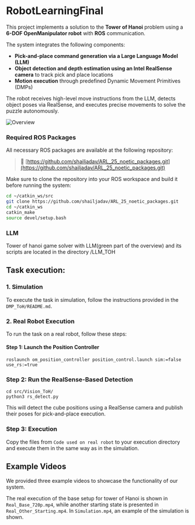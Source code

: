 # RobotLearningFinal
This project implements a solution to the **Tower of Hanoi** problem using a **6-DOF OpenManipulator robot** with **ROS** communication.

The system integrates the following components:

- **Pick-and-place command generation via a Large Language Model (LLM)**  
- **Object detection and depth estimation using an Intel RealSense camera** to track pick and place locations  
- **Motion execution** through predefined Dynamic Movement Primitives (DMPs)

The robot receives high-level move instructions from the LLM, detects object poses via RealSense, and executes precise movements to solve the puzzle autonomously.

![Overview](Overview.png)

### Required ROS Packages

All necessary ROS packages are available at the following repository:

> 🔗 [https://github.com/shailjadav/ARL_25_noetic_packages.git](https://github.com/shailjadav/ARL_25_noetic_packages.git)

Make sure to clone the repository into your ROS workspace and build it before running the system:

```bash
cd ~/catkin_ws/src
git clone https://github.com/shailjadav/ARL_25_noetic_packages.git
cd ~/catkin_ws
catkin_make
source devel/setup.bash
```

### LLM
Tower of hanoi game solver with LLM(green part of the overview) and its scripts are located in the directory /LLM_TOH

## Task execution:
### 1. Simulation

To execute the task in simulation, follow the instructions provided in the `DMP_ToH/README.md`.

### 2. Real Robot Execution

To run the task on a real robot, follow these steps:

#### Step 1: Launch the Position Controller

```
roslaunch om_position_controller position_control.launch sim:=false use_rs:=true
```

### Step 2: Run the RealSense-Based Detection

```
cd src/Vision_ToH/
python3 rs_detect.py
```
This will detect the cube positions using a RealSense camera and publish their poses for pick-and-place execution.
### Step 3: Execution

Copy the files from `Code used on real robot` to your execution directory and execute them in the same way as in the simulation.


## Example Videos

We provided three example videos to showcase the functionality of our system.

The real execution of the base setup for tower of Hanoi is shown in `Real_Base_720p.mp4`, while another starting state is presented in `Real_Other_Starting.mp4`.
In `Simulation.mp4`, an example of the simulation is shown.
